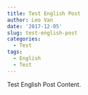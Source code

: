 ```yaml
---
title: Test English Post
author: Leo Van
date: '2017-12-05'
slug: test-english-post
categories:
  - Test
tags:
  - English
  - Test
---
```


Test English Post Content.

